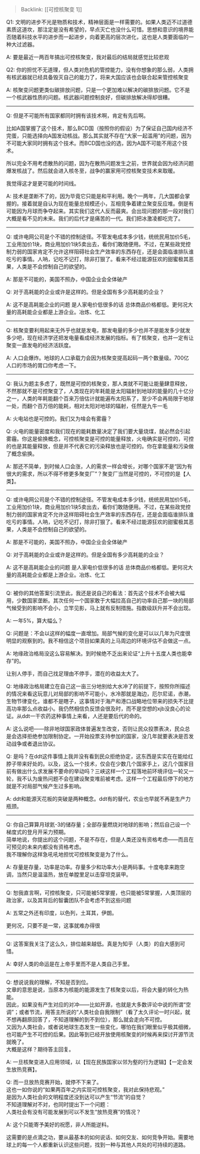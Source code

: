 > Backlink: [[可控核聚变 1]]

Q1: 文明的进步不光是物质和技术，精神层面是一样需要的。如果人类迈不过道德素质这道坎，那注定是没有希望的，早点灭亡也没什么可惜。思想和意识的境界能否随着科技水平的进步而一起进步，向着更高的层次进化，这也是人类要面临的一种大过滤器。

A: 要是最近一两百年搞出可控核聚变，我对最后的结局就感觉比较悲观

Q2: 你的担忧不无道理，但人类对危机的管控能力，没有你想象的那么弱，人类拥有核武器就已经具备毁灭自己的能力了，将来大国应该也会联合起来管控核聚变

A: 核聚变问题更类似碳排放问题，只是一个更加难以解决的碳排放问题。它不是一个核武器性质的问题。核武器问题控制良好，但碳排放解决得却很糟。

---

Q: 但是不可能所有国家都同时拥有该技术啊，肯定有先后啊。

比如A国掌握了这个技术，那么BCD国（按照你的假设）为了保证自己国内经济不完蛋，只能选择向A国发动核战。那么其实就不存在“大家一起滥用”的问题，因为不可能大家同时拥有这个技术。而BCD国也没的选，因为A国不可能不用这个技术。

所以完全不用考虑散热的问题，因为在散热问题发生之前，世界就会因为经济问题爆发核战了。然后就会进入核冬至，战争的赢家用可控核聚变技术来取暖。

我觉得这才是更可能的时间线。

A: 技术是垄断不了的，因为毕竟它只能是和平利用。晚个一两年，几大国都会掌握的。接着就是自认为现在能量总规模还小，互相竞争着建立聚变反应堆。倒是有可能因为月球而争夺起来。其实我们这代人反而最爽。会出现问题的那一段对我们大概是看不见的未来。我们的后代才是痛苦的一代。我们把冰激凌都吃完了。

---

Q: 或许电网公司是个不错的控制途径。不管发电成本多少钱，统统民用加价5毛，工业用加价1块，商业用加价1块5卖出去，看你们敢随便用。不过，在某些政党控制力弱的国家肯定不允许这样阻碍社会生产效率的东西存在，还是会面临谁排队谁吃亏的事情。人呐，记吃不记打，除非打狠了。看来不经过能源狂欢的甜蜜极其恶果，人类是不会控制自己的欲望的。

A: 那是不可能的，美国不照办，中国企业会全体破产

Q: 对于高耗能的企业或许是这样的。但是全国有多少高耗能的企业？

A: 这不是高耗能企业的问题 是人家电价低很多的话 总体商品价格都低。更何况大量的高耗能企业都是上游企业。冶炼、化工

---

Q: 核聚变要利用起来无外乎也就是发电，那发电量的多少也并不是能发多少就发多少吧，现在经济学还把发电量看成经济发展的指标。有了核聚变，也并一定有让聚变一直发电的经济活跃度。

A: 人口会爆炸。地球的人口承载力会因为核聚变提高起码一两个数量级。700亿人口的市场的胃口你考虑一下。

---

Q: 我认为题主多虑了，既然是可控的核聚变，那人类就不可能让能量肆意释放，不然那就不是可控聚变了，人类现在的年耗能是太阳辐射到地球的能量的几十亿分之一，人类的年耗能翻个百来万倍估计就能遍布太阳系了，至少不会再局限于地球一处，而翻个百万倍的能耗，相对太阳对地球的辐射，任然是九牛一毛

A: 火电站也是可控的。我们又为啥会有雾霾？

Q: 火电的能量密度和我们现在的能耗数量决定了我们要大量烧煤，就必然会引起雾霾。你这是偷换概念，可控核聚变是可控的能量释放，火电确实是可控的，可控的也是其能量释放，但是并不代表它的污染释放也是可控的。你在拿能量和污染做了概念偷换。

A: 那还不简单，到时候人口会涨，人的需求一样会增长，对哪个国家不是“因为有很大的需求，所以不得不修更多聚变厂”？聚变厂当然是可控的，不可控的是【人类】。

---

Q: 或许电网公司是个不错的控制途径。不管发电成本多少钱，统统民用加价5毛，工业用加价1块，商业用加价1块5卖出去，看你们敢随便用。不过，在某些政党控制力弱的国家肯定不允许这样阻碍社会生产效率的东西存在，还是会面临谁排队谁吃亏的事情。人呐，记吃不记打，除非打狠了。看来不经过能源狂欢的甜蜜极其恶果，人类是不会控制自己的欲望的。

A: 那是不可能的，美国不照办，中国企业会全体破产

Q: 对于高耗能的企业或许是这样的。但是全国有多少高耗能的企业？

A: 这不是高耗能企业的问题 是人家电价低很多的话 总体商品价格都低。更何况大量的高耗能企业都是上游企业。冶炼、化工

---

Q: 被你的其他答案引流至此，我还是说自己的看法：首先这个技术不会被大幅用，少数国家垄断。其次任何一个国家敢于大幅拉高自己的功率自己那一块的局部气候受到的影响不会小，立竿见影，马上就有反制措施。指数级跃升并不会出现。

A: 一年5%，算大幅么？

Q: 问题是：不会以这样的幅度一直增加。局部气候的变化是可以以几年为尺度很明显的观察到的。我不相信这个项目如果真的上马周边的环境评估不会做这一点。

A: 地缘政治格局没这么容易解决。到时候绝不乏出来论证“上升十五度人类也能幸存”的。

让别人停手，而自己找足理由不停手，潜在的收益太大了。

Q: 地缘政治格局建立在自己这一亩三分地别给大水冲了的前提下，按照你所描述的情况来看这玩意儿对局部的影响不可能小，水冷那就是海边，厄尔尼诺，赤潮，生物节律变化，谁都不是瞎子，这事情对于海产和港口战略地位带来的损失不比提高功率那么点收益小。我仍然相信负反馈会很及时，而不是空想的xjb没良心的论证。从ddt一干农药这种事情上来看，人还是要后代的命的。

A: 这么说吧——除非地球国家政体普遍发生改变，否则让民众投票表决，民众总是会选择拒绝参加限制协定。一开始投票支持参加的国家，没几年就要表决是否发动战争或者退出协议。

Q: 是吗？在ddt这件事情上我并没有看到民众拒绝协定，这东西是实实在在能给红脖子带来好处的。以及，这么一个技术，仅会在少数几个国家手上，这几个国家目前有做出什么求发展不要命的举动吗？三峡这样一个工程落地前环境评估一轮又一轮，我不认为废热问题不会在建设聚变堆前被考虑。这样一个工程最后停下的地方就是不对局部气候产生过多影响。

A: ddt和能源天花板的突破是两种概念。ddt有的替代，农业也早就不再是生产力瓶颈。

---

Q: 你自己算算月球氦-3的储存量；全部存量燃烧对地球的影响；然后自己设一个梯度式的登月开采力预期。  
简单地说，你提出的这个问题，不是不存在，但是人类还没有资格考虑——而且在可预见的未来内都没有资格考虑。  
我不理解你这样急吼吼地担忧可控核聚变是为了什么。

A: 存量是存量，功率是功率。存量多少和功率大小是两码事。十度电拿来跑空调，当然只是温温热，放在单膛里足以击穿坦克装甲。

---

Q: 恕我直言啊，可控核聚变，只可能被5常掌握，也只能被5常掌握，人类顶层的政治家，以及其背后的智囊团队不会考虑不到这些问题

A: 五常之外还有印度，以色列，土耳其，伊朗。  

更何况，只要不是一常，这事就难办得很

---

Q: 这答案我关注了这么久，排位越来越低。真是为知乎（人类）的自大感到可惜。

A: 幸好人类的命运是在上帝手里而不是人类自己手里。

---

Q: 想说说我的理解，不知是否到位。  
文章的意思是说，当原本为核能的能源发生了核聚变以后，将会大量的转化为热能。  
因此，如果没有产生对应的对冲——比如开源，也就是大多数评论中说的所谓“空调”；或者节流，用答主所说的“人类社会自我限制”（看了太久评论一时兴起，就不想再翻原回答了，不知道理解的到不到位），那么就会走向不可控。  
又因为人类社会，或者说地球生态发生一些变化，哪怕在我们眼里似乎极其细微，也可能产生不可控的后果。因此等到已经开放使用核聚变的时候再来探讨开源节流就晚了。  
大概是这样？期待答主回复。

A: 一旦核聚变进入应用领域，以【现在民族国家以邻为壑的行为逻辑】【一定会发生放热竞赛】。

Q: 而一旦放热竞赛开始，就停不下来了。  
这也一如你说的“如果两百年之内实现可控核聚变，我对此保持悲观。”  
是因为人类社会的文明程度还没到达可以产生“节流”的自觉？  
不知道理解对不对，也同时提出下一个问题：  
人类社会有没有可能发展到可以不发生“放热竞赛”的情况？

A: 这个只能寄予美好的祝愿，非人所能逆料。  

这需要的是点滴之功，要从最基本的如何说话、如何交友、如何竞争开始。需要地球上的每一个人都重新认识这些问题，找到一种与其他人共处的可持续的道路。
